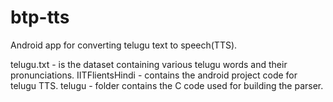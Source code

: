 # btp-tts
Android app for converting telugu text to speech(TTS).

telugu.txt - is the dataset containing various telugu words and their pronunciations.
IITFlientsHindi - contains the android project code for telugu TTS.
telugu - folder contains the C code used for building the parser.
